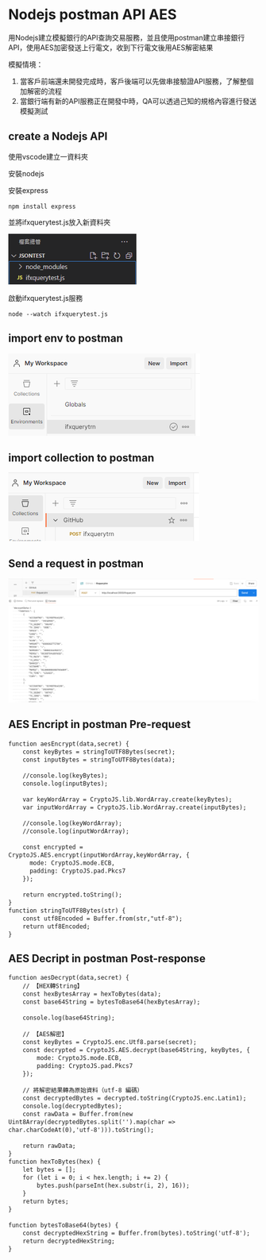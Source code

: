 # **Nodejs postman API AES**
用Nodejs建立模擬銀行的API查詢交易服務，並且使用postman建立串接銀行API，使用AES加密發送上行電文，收到下行電文後用AES解密結果

模擬情境：
1. 當客戶前端還未開發完成時，客戶後端可以先做串接驗證API服務，了解整個加解密的流程
2. 當銀行端有新的API服務正在開發中時，QA可以透過己知的規格內容進行發送模擬測試



## create a Nodejs API
使用vscode建立一資料夾

安裝nodejs

安裝express

```
npm install express
```

並將ifxquerytest.js放入新資料夾

![ifxquerytest](https://github.com/astinchen/nodejs-postman-API-AES/blob/main/IMG_20241127_164501.png)

啟動ifxquerytest.js服務
```
node --watch ifxquerytest.js
```


## import env to postman

![ifxquerytest](https://github.com/astinchen/nodejs-postman-API-AES/blob/main/IMG_20241127_164502.png)



## import collection to postman

![ifxquerytest](https://github.com/astinchen/nodejs-postman-API-AES/blob/main/IMG_20241127_164503.png)


## Send a request in postman

![ifxquerytest](https://github.com/astinchen/nodejs-postman-API-AES/blob/main/IMG_20241127_164504.png)


## AES Encript in postman Pre-request

```
function aesEncrypt(data,secret) {
    const keyBytes = stringToUTF8Bytes(secret);
    const inputBytes = stringToUTF8Bytes(data);

    //console.log(keyBytes);
    console.log(inputBytes);

    var keyWordArray = CryptoJS.lib.WordArray.create(keyBytes);
    var inputWordArray = CryptoJS.lib.WordArray.create(inputBytes);

    //console.log(keyWordArray);
    //console.log(inputWordArray);

    const encrypted = CryptoJS.AES.encrypt(inputWordArray,keyWordArray, {
      mode: CryptoJS.mode.ECB,
      padding: CryptoJS.pad.Pkcs7
    });

    return encrypted.toString();
}
function stringToUTF8Bytes(str) {
    const utf8Encoded = Buffer.from(str,"utf-8");
    return utf8Encoded;
}
```

## AES Decript in postman Post-response
```
function aesDecrypt(data,secret) {
    // 【HEX轉String】
    const hexBytesArray = hexToBytes(data);
    const base64String = bytesToBase64(hexBytesArray);
    
    console.log(base64String);

    // 【AES解密】
    const keyBytes = CryptoJS.enc.Utf8.parse(secret);
    const decrypted = CryptoJS.AES.decrypt(base64String, keyBytes, {
        mode: CryptoJS.mode.ECB,
        padding: CryptoJS.pad.Pkcs7
    });

    // 將解密結果轉為原始資料（utf-8 編碼）
    const decryptedBytes = decrypted.toString(CryptoJS.enc.Latin1); 
    console.log(decryptedBytes);
    const rawData = Buffer.from(new Uint8Array(decryptedBytes.split('').map(char => char.charCodeAt(0),'utf-8'))).toString();

    return rawData;
}
function hexToBytes(hex) {
    let bytes = [];
    for (let i = 0; i < hex.length; i += 2) {
        bytes.push(parseInt(hex.substr(i, 2), 16));
    }
    return bytes;
}

function bytesToBase64(bytes) {
    const decryptedHexString = Buffer.from(bytes).toString('utf-8');
    return decryptedHexString;
}
```
